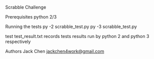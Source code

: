 Scrabble Challenge

Prerequisites
python 2/3

Running the tests
py -2 scrabble_test.py
py -3 scrabble_test.py

test
test_result.txt records tests results run by python 2 and python 3 respectively

Authors
Jack Chen
jackchen4work@gmail.com
